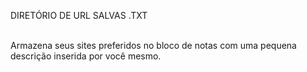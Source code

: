 DIRETÓRIO DE URL SALVAS .TXT
<p></br>
Armazena seus sites preferidos no bloco de notas com uma pequena descrição inserida por você mesmo.
